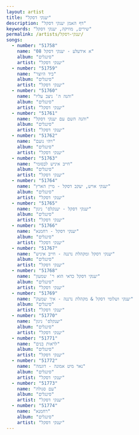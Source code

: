 ```yaml
---
layout: artist
title: "יענקי דסקל"
description: "דף האמן יענקי דסקל"
keywords: "שירים, מוזיקה, יענקי דסקל"
permalink: /artists/יענקי-דסקל/
songs:
  - number: "51758"
    name: "08 א אידעלע - יענקי דסקל"
    album: "סינגלים"
    artist: "יענקי דסקל"
  - number: "51759"
    name: "ביד היוצר"
    album: "סינגלים"
    artist: "יענקי דסקל"
  - number: "51760"
    name: "והנה ה' ניצב עליו"
    album: "סינגלים"
    artist: "יענקי דסקל"
  - number: "51761"
    name: "והנה השם עם יענקי דסקל"
    album: "סינגלים"
    artist: "יענקי דסקל"
  - number: "51762"
    name: "ויהי נועם"
    album: "סינגלים"
    artist: "יענקי דסקל"
  - number: "51763"
    name: "חייב איניש לבסומי"
    album: "סינגלים"
    artist: "יענקי דסקל"
  - number: "51764"
    name: "יענקי אויש, יעקב דסקל - מיין הארץ"
    album: "סינגלים"
    artist: "יענקי דסקל"
  - number: "51765"
    name: "יענקי דסקל - יענקלס' ניגון"
    album: "סינגלים"
    artist: "יענקי דסקל"
  - number: "51766"
    name: "יענקי דסקל - רחמנא"
    album: "סינגלים"
    artist: "יענקי דסקל"
  - number: "51767"
    name: "יענקי דסקל ומקהלת נרננה - חייב איניש"
    album: "סינגלים"
    artist: "יענקי דסקל"
  - number: "51768"
    name: "יענקי דסקל כדאי הוא ר' שמעון"
    album: "סינגלים"
    artist: "יענקי דסקל"
  - number: "51769"
    name: "יענקי ושלומי דסקל & מקהלת נרננה - איך שמעק"
    album: "סינגלים"
    artist: "יענקי דסקל"
  - number: "51770"
    name: "יענקלס' ניגון"
    album: "סינגלים"
    artist: "יענקי דסקל"
  - number: "51771"
    name: "לראות בנים"
    album: "סינגלים"
    artist: "יענקי דסקל"
  - number: "51772"
    name: "נאר מיט אמונה - דוגמה"
    album: "סינגלים"
    artist: "יענקי דסקל"
  - number: "51773"
    name: "עם סגולה"
    album: "סינגלים"
    artist: "יענקי דסקל"
  - number: "51774"
    name: "רחמנא"
    album: "סינגלים"
    artist: "יענקי דסקל"
---
```


